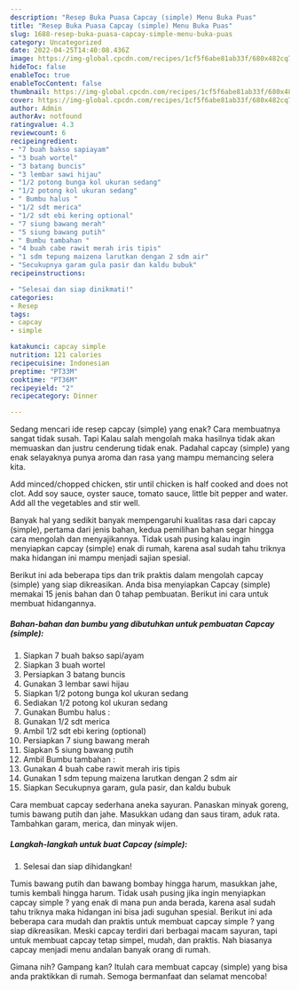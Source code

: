 ```yaml
---
description: "Resep Buka Puasa Capcay (simple) Menu Buka Puas"
title: "Resep Buka Puasa Capcay (simple) Menu Buka Puas"
slug: 1688-resep-buka-puasa-capcay-simple-menu-buka-puas
category: Uncategorized
date: 2022-04-25T14:40:08.436Z
image: https://img-global.cpcdn.com/recipes/1cf5f6abe81ab33f/680x482cq70/capcay-simple-foto-resep-utama.jpg
hideToc: false
enableToc: true
enableTocContent: false
thumbnail: https://img-global.cpcdn.com/recipes/1cf5f6abe81ab33f/680x482cq70/capcay-simple-foto-resep-utama.jpg
cover: https://img-global.cpcdn.com/recipes/1cf5f6abe81ab33f/680x482cq70/capcay-simple-foto-resep-utama.jpg
author: Admin
authorAv: notfound
ratingvalue: 4.3
reviewcount: 6
recipeingredient:
- "7 buah bakso sapiayam"
- "3 buah wortel"
- "3 batang buncis"
- "3 lembar sawi hijau"
- "1/2 potong bunga kol ukuran sedang"
- "1/2 potong kol ukuran sedang"
- " Bumbu halus "
- "1/2 sdt merica"
- "1/2 sdt ebi kering optional"
- "7 siung bawang merah"
- "5 siung bawang putih"
- " Bumbu tambahan "
- "4 buah cabe rawit merah iris tipis"
- "1 sdm tepung maizena larutkan dengan 2 sdm air"
- "Secukupnya garam gula pasir dan kaldu bubuk"
recipeinstructions:

- "Selesai dan siap dinikmati!"
categories:
- Resep
tags:
- capcay
- simple

katakunci: capcay simple 
nutrition: 121 calories
recipecuisine: Indonesian
preptime: "PT33M"
cooktime: "PT36M"
recipeyield: "2"
recipecategory: Dinner

---
```



Sedang mencari ide resep capcay (simple) yang enak? Cara membuatnya sangat tidak susah. Tapi Kalau salah mengolah maka hasilnya tidak akan memuaskan dan justru cenderung tidak enak. Padahal capcay (simple) yang enak selayaknya punya aroma dan rasa yang mampu memancing selera kita.


Add minced/chopped chicken, stir until chicken is half cooked and does not clot. Add soy sauce, oyster sauce, tomato sauce, little bit pepper and water. Add all the vegetables and stir well.

Banyak hal yang sedikit banyak mempengaruhi kualitas rasa dari capcay (simple), pertama dari jenis bahan, kedua pemilihan bahan segar hingga cara mengolah dan menyajikannya. Tidak usah pusing kalau ingin menyiapkan capcay (simple) enak di rumah, karena asal sudah tahu triknya maka hidangan ini mampu menjadi sajian spesial.


Berikut ini ada beberapa tips dan trik praktis dalam mengolah capcay (simple) yang siap dikreasikan. Anda bisa menyiapkan Capcay (simple) memakai 15 jenis bahan dan 0 tahap pembuatan. Berikut ini cara untuk membuat hidangannya.

<!--inarticleads1-->

##### Bahan-bahan dan bumbu yang dibutuhkan untuk pembuatan Capcay (simple):

1. Siapkan 7 buah bakso sapi/ayam
1. Siapkan 3 buah wortel
1. Persiapkan 3 batang buncis
1. Gunakan 3 lembar sawi hijau
1. Siapkan 1/2 potong bunga kol ukuran sedang
1. Sediakan 1/2 potong kol ukuran sedang
1. Gunakan  Bumbu halus :
1. Gunakan 1/2 sdt merica
1. Ambil 1/2 sdt ebi kering (optional)
1. Persiapkan 7 siung bawang merah
1. Siapkan 5 siung bawang putih
1. Ambil  Bumbu tambahan :
1. Gunakan 4 buah cabe rawit merah iris tipis
1. Gunakan 1 sdm tepung maizena larutkan dengan 2 sdm air
1. Siapkan Secukupnya garam, gula pasir, dan kaldu bubuk


Cara membuat capcay sederhana aneka sayuran. Panaskan minyak goreng, tumis bawang putih dan jahe. Masukkan udang dan saus tiram, aduk rata. Tambahkan garam, merica, dan minyak wijen. 

<!--inarticleads2-->

##### Langkah-langkah untuk buat Capcay (simple):


1. Selesai dan siap dihidangkan!

Tumis bawang putih dan bawang bombay hingga harum, masukkan jahe, tumis kembali hingga harum. Tidak usah pusing jika ingin menyiapkan capcay simple ? yang enak di mana pun anda berada, karena asal sudah tahu triknya maka hidangan ini bisa jadi suguhan spesial. Berikut ini ada beberapa cara mudah dan praktis untuk membuat capcay simple ? yang siap dikreasikan. Meski capcay terdiri dari berbagai macam sayuran, tapi untuk membuat capcay tetap simpel, mudah, dan praktis. Nah biasanya capcay menjadi menu andalan banyak orang di rumah. 

Gimana nih? Gampang kan? Itulah cara membuat capcay (simple) yang bisa anda praktikkan di rumah. Semoga bermanfaat dan selamat mencoba!
